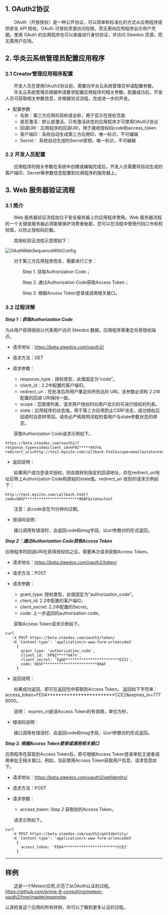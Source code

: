 ## 1. OAuth2协议

&#160; &#160; &#160; &#160;OAuth（开放授权）是一种公开协议，可以简单和标准化的方式从应用程序提供安全 API 授权。OAuth 可授权资源访问权限，而无需向应用程序出示用户凭据。使用 OAuth 的应用程序也可以直接进行身份验证，并访问 Steedos 资源，而无需用户在场。



## 2. 华炎云系统管理员配置应用程序

### 2.1 Creator管理应用程序配置

&#160; &#160; &#160; &#160;开发人员在使用OAuth2协议前，需要向华炎云系统管理员申请配置参数。  
&#160; &#160; &#160; &#160;华炎云系统管理员根据申请要求配置应用程序的相关参数。配置成功后，开发人员可获取相关参数信息，并根据验证流程，完成进一步的开发。

 - 配置参数
   - 名称：第三方应用的简称或全称，用于显示在授权页面
   - 是否激活：默认是激活，只有激活状态的应用程序才可使用OAuth2协议
   - 回调URI：应用程序的回调URI，用于接收授权码code和access_token
   - 客户端ID：系统自动生成第三方应用ID，唯一标识，不可编辑
   - Secret： 系统自动生成的Secret密钥，唯一标识，不可编辑

### 2.2 开发人员配置

&#160; &#160; &#160; &#160;应用程序的相关参数在系统中创建或编辑完成后，开发人员需要将自动生成的客户端ID、Secret等参数信息配置到应用程序的服务器上。


## 3. Web 服务器验证流程

### 3.1 简介
&#160; &#160; &#160; &#160;Web 服务器验证流程由位于安全服务器上的应用程序使用。Web 服务器流程的一个关键是服务器必须能够保护消费者秘密。您可以在流程中使用代码口令和校验值，以防止授权码拦截。

&#160; &#160; &#160; &#160;其授权验证流程示意图如下：

![OAuthWebSequenceWithConfig](https://github.com/steedos/creator/blob/master/packages/steedos-oauth2-server/documentation/OAuthWebSequenceWithConfig.png)

&#160; &#160; &#160; &#160;对于第三方应用程序而言，需要进行三步： 

&#160; &#160; &#160; &#160;&#160; &#160; &#160; &#160;Step 1. 获取Authorization Code； 

&#160; &#160; &#160; &#160;&#160; &#160; &#160; &#160;Step 2. 通过Authorization Code获取Access Token；

&#160; &#160; &#160; &#160;&#160; &#160; &#160; &#160;Step 3. 根据Access Token登录或调用相关接口。


### 3.2 过程详解

***Step 1：获取Authorization Code***

为从用户获得授权以代表用户访问 Steedos 数据，应用程序需重定向至授权端点。

 - 请求地址：https://beta.steedos.com/oauth2/

 - 请求方法：GET

 - 请求参数：
   - response_type：授权类型，此值固定为“code”。
   - client_id：2.2中配置的客户端ID。
   - redirect_uri：在批准后将用户重定向所到达的 URI。该参数必须和 2.2中配置的回调 URI保持一致。
   - scope：范围值列表，请求用户授权时向用户显示的可进行授权的列表。
   - state：应用程序的状态值。用于第三方应用防止CSRF攻击，成功授权后回调时会原样带回。请务必严格按照流程检查用户与state参数状态的绑定。

&#160; &#160; &#160; &#160;获取Authorization Code请求示例如下。  
   ```
   https://beta.steedos.com/oauth2/?response_type=code&client_id=hP9Z*****847n&
redirect_uri=http://test.mysite.com/callback.html&scope=email&state=test
   ```

 - 返回说明：  

&#160; &#160; &#160; &#160;如果用户成功登录并授权，则会跳转到指定的回调地址，并在redirect_uri地址后带上Authorization Code和原始的state值。redirect_uri 收到的请求示例如下：  
```
http://test.mysite.com/callback.html?code=9A5F************************06AF&state=test
```
&#160; &#160; &#160; &#160;注意：此code会在10分钟内过期。

 - 错误码说明：  

&#160; &#160; &#160; &#160;接口调用有错误时，会返回code和msg字段，以url参数对的形式返回。  


***Step 2：通过Authorization Code获取Access Token***

应用程序的回调URI在获得授权码之后，需要再次请求获取Access Token。

 - 请求地址：https://beta.steedos.com/oauth2/token/

 - 请求方法：POST

 - 请求参数：
   - grant_type: 授权类型，此值固定为“authorization_code”。 
   - client_id: 2.2中配置的客户端ID。
   - client_secret: 2.2中配置的Secret。
   - code: 上一步返回的authorization code。  

&#160; &#160; &#160; &#160;获取Access Token请求示例如下。  
   ```
   curl
      -X POST https://beta.steedos.com/oauth2/token/
      -H 'Content-type': 'application/x-www-form-urlencoded'
        {
          grant_type: 'authorization_code',
          client_id: 'hP9Z*****847n',
          client_secret: '5gbD************************D1I1',
          code: 9A5F************************06AF
        }
   ```

 - 返回说明：

&#160; &#160; &#160; &#160;如果成功返回，即可在返回包中获取到Access Token。 
返回如下字符串：access_token=FE04************************CCE2&expires_in=7776000。  

&#160; &#160; &#160; &#160;说明：
expires_in是该Access Token的有效期，单位为秒。

 - 错误码说明：  

&#160; &#160; &#160; &#160;接口调用有错误时，会返回code和msg字段，以url参数对的形式返回。

***Step 3. 根据Access Token登录或调用相关接口***

应用程序在获取到Access Token后，即可根据Access Token登录审批王或者调用审批王相关接口。例如，当前使用Access Token获取用户信息，请求信息如下。

 - 请求地址：https://beta.steedos.com/oauth2/getIdentity/

 - 请求方法：POST

 - 请求参数：
   - access_token: Step 2 获取到的Access Token。

&#160; &#160; &#160; &#160;请求示例如下。

   ```
   curl
      -X POST https://beta.steedos.com/oauth2/getIdentity/
      -H 'Content-type': 'application/x-www-form-urlencoded'
        {
          access_token: 'FE04************************CCE2'
        }
   ```

---

## 样例
&#160; &#160; &#160; &#160;这是一个Meteor应用,示范了从OAuth认证的过程。
https://github.com/prime-8-consulting/meteor-oauth2/tree/master/examples

认真检查这个应用的所有样例，你可以了解到更多认证的过程。
